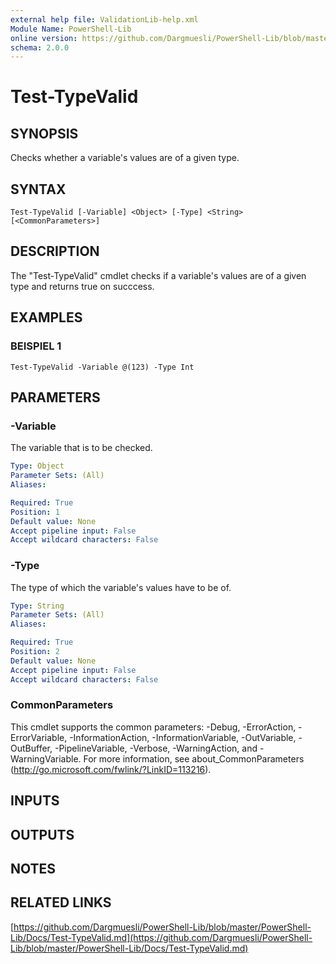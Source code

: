 ```yaml
---
external help file: ValidationLib-help.xml
Module Name: PowerShell-Lib
online version: https://github.com/Dargmuesli/PowerShell-Lib/blob/master/PowerShell-Lib/Docs/Test-TypeValid.md
schema: 2.0.0
---
```


# Test-TypeValid

## SYNOPSIS
Checks whether a variable's values are of a given type.

## SYNTAX

```
Test-TypeValid [-Variable] <Object> [-Type] <String> [<CommonParameters>]
```

## DESCRIPTION
The "Test-TypeValid" cmdlet checks if a variable's values are of a given type and returns true on succcess.

## EXAMPLES

### BEISPIEL 1
```
Test-TypeValid -Variable @(123) -Type Int
```

## PARAMETERS

### -Variable
The variable that is to be checked.

```yaml
Type: Object
Parameter Sets: (All)
Aliases:

Required: True
Position: 1
Default value: None
Accept pipeline input: False
Accept wildcard characters: False
```

### -Type
The type of which the variable's values have to be of.

```yaml
Type: String
Parameter Sets: (All)
Aliases:

Required: True
Position: 2
Default value: None
Accept pipeline input: False
Accept wildcard characters: False
```

### CommonParameters
This cmdlet supports the common parameters: -Debug, -ErrorAction, -ErrorVariable, -InformationAction, -InformationVariable, -OutVariable, -OutBuffer, -PipelineVariable, -Verbose, -WarningAction, and -WarningVariable.
For more information, see about_CommonParameters (http://go.microsoft.com/fwlink/?LinkID=113216).

## INPUTS

## OUTPUTS

## NOTES

## RELATED LINKS

[https://github.com/Dargmuesli/PowerShell-Lib/blob/master/PowerShell-Lib/Docs/Test-TypeValid.md](https://github.com/Dargmuesli/PowerShell-Lib/blob/master/PowerShell-Lib/Docs/Test-TypeValid.md)

